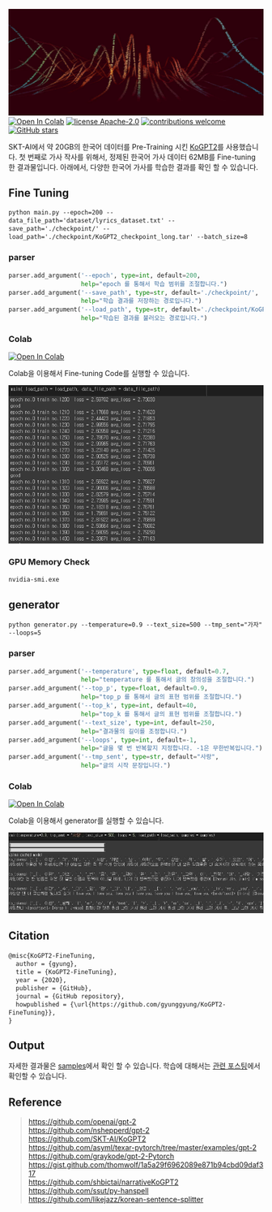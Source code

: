 ![](img/gpt2.jpg)  
[![Open In Colab](https://colab.research.google.com/assets/colab-badge.svg)](https://colab.research.google.com/drive/1qfL-IUp4k0uzkr_6SIaAmS_PA_Luvt1t#scrollTo=V1Iow6H0aRrw&uniqifier=4)
[![license Apache-2.0](https://img.shields.io/badge/license-Apache2.0-red.svg?style=flat)](https://github.com/gyunggyung/KoGPT2-FineTuning/issues)
[![contributions welcome](https://img.shields.io/badge/contributions-welcome-brightgreen.svg?style=flat)](https://github.com/gyunggyung/KoGPT2-FineTuning/issues)
[![GitHub stars](https://img.shields.io/github/stars/gyunggyung/KoGPT2-FineTuning?style=social)](https://github.com/gyunggyung/KoGPT2-FineTuning)

SKT-AI에서 약 20GB의 한국어 데이터를 Pre-Training 시킨 [KoGPT2](https://github.com/SKT-AI/KoGPT2)를 사용했습니다. 첫 번째로 가사 작사를 위해서, 정제된 한국어 가사 데이터 62MB를 Fine-tuning 한 결과물입니다. 아래에서, 다양한 한국어 가사를 학습한 결과를 확인 할 수 있습니다. 

## Fine Tuning
```
python main.py --epoch=200 --data_file_path='dataset/lyrics_dataset.txt' --save_path='./checkpoint/' --load_path='./checkpoint/KoGPT2_checkpoint_long.tar' --batch_size=8
```

### parser
``` python
parser.add_argument('--epoch', type=int, default=200,
					help="epoch 를 통해서 학습 범위를 조절합니다.")
parser.add_argument('--save_path', type=str, default='./checkpoint/',
					help="학습 결과를 저장하는 경로입니다.")
parser.add_argument('--load_path', type=str, default='./checkpoint/KoGPT2_checkpoint_long.tar',
					help="학습된 결과를 불러오는 경로입니다.")
```

### Colab
[![Open In Colab](https://colab.research.google.com/assets/colab-badge.svg)](https://colab.research.google.com/drive/1qfL-IUp4k0uzkr_6SIaAmS_PA_Luvt1t#scrollTo=V1Iow6H0aRrw&uniqifier=4)

Colab을 이용해서 Fine-tuning Code를 실행할 수 있습니다.  

![](img/colab_main.JPG)

### GPU Memory Check
```
nvidia-smi.exe
```
## generator
```
python generator.py --temperature=0.9 --text_size=500 --tmp_sent="가자" --loops=5
```

### parser
``` python
parser.add_argument('--temperature', type=float, default=0.7,
					help="temperature 를 통해서 글의 창의성을 조절합니다.")
parser.add_argument('--top_p', type=float, default=0.9,
					help="top_p 를 통해서 글의 표현 범위를 조절합니다.")
parser.add_argument('--top_k', type=int, default=40,
					help="top_k 를 통해서 글의 표현 범위를 조절합니다.")
parser.add_argument('--text_size', type=int, default=250,
					help="결과물의 길이를 조정합니다.")
parser.add_argument('--loops', type=int, default=-1,
					help="글을 몇 번 반복할지 지정합니다. -1은 무한반복입니다.")
parser.add_argument('--tmp_sent', type=str, default="사랑",
					help="글의 시작 문장입니다.")
```

### Colab
[![Open In Colab](https://colab.research.google.com/assets/colab-badge.svg)](https://colab.research.google.com/drive/1qfL-IUp4k0uzkr_6SIaAmS_PA_Luvt1t#scrollTo=V1Iow6H0aRrw&uniqifier=4)

Colab을 이용해서 generator를 실행할 수 있습니다.  

![](img/colab_generator.JPG)

## Citation
```
@misc{KoGPT2-FineTuning,
  author = {gyung},
  title = {KoGPT2-FineTuning},
  year = {2020},
  publisher = {GitHub},
  journal = {GitHub repository},
  howpublished = {\url{https://github.com/gyunggyung/KoGPT2-FineTuning}},
}
```

## Output
자세한 결과물은 [samples](https://github.com/gyunggyung/KoGPT2-FineTuning/tree/master/samples)에서 확인 할 수 있습니다. 학습에 대해서는 [관련 포스팅](https://hipgyung.tistory.com/110)에서 확인할 수 있습니다.

## Reference
> https://github.com/openai/gpt-2  
> https://github.com/nshepperd/gpt-2  
> https://github.com/SKT-AI/KoGPT2  
> https://github.com/asyml/texar-pytorch/tree/master/examples/gpt-2  
> https://github.com/graykode/gpt-2-Pytorch  
> https://gist.github.com/thomwolf/1a5a29f6962089e871b94cbd09daf317  
> https://github.com/shbictai/narrativeKoGPT2  
> https://github.com/ssut/py-hanspell
> https://github.com/likejazz/korean-sentence-splitter  